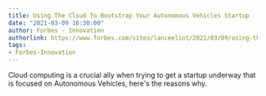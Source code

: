 ```yaml
---
title: Using The Cloud To Bootstrap Your Autonomous Vehicles Startup
date: "2021-03-09 16:30:00"
author: Forbes - Innovation
authorlink: https://www.forbes.com/sites/lanceeliot/2021/03/09/using-the-cloud-to-bootstrap-your-autonomous-vehicles-startup/
tags:
- Forbes-Innovation
---
```

Cloud computing is a crucial ally when trying to get a startup underway that is focused on Autonomous Vehicles, here's the reasons why.